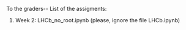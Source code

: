 To the graders-- List of the assigments:
<ol>
<li> Week 2: LHCb_no_root.ipynb (please, ignore the file LHCb.ipynb) </li>
</ol>
